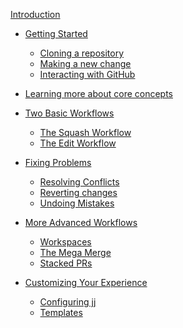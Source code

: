 [Introduction](introduction.md)

- [Getting Started](getting-started/index.md)
    - [Cloning a repository](getting-started/cloning-a-repository.md)
    - [Making a new change](getting-started/making-a-new-change.md)
    - [Interacting with GitHub](getting-started/interacting-with-github.md)

- [Learning more about core concepts]()

- [Two Basic Workflows]()
    - [The Squash Workflow]()
    - [The Edit Workflow]()

- [Fixing Problems]()
    - [Resolving Conflicts]()
    - [Reverting changes]()
    - [Undoing Mistakes]()

- [More Advanced Workflows]()
    - [Workspaces]()
    - [The Mega Merge]()
    - [Stacked PRs]()

- [Customizing Your Experience]()
    - [Configuring jj]()
    - [Templates]()